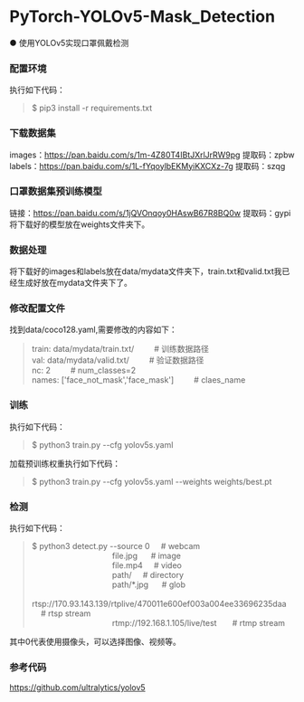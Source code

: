 # PyTorch-YOLOv5-Mask_Detection
● 使用YOLOv5实现口罩佩戴检测

### 配置环境
执行如下代码：
> $ pip3 install -r requirements.txt
### 下载数据集 
images：https://pan.baidu.com/s/1m-4Z80T4IBtJXrlJrRW9pg  提取码：zpbw  
labels：https://pan.baidu.com/s/1L-fYqoylbEKMyiKXCXz-7g  提取码：szqg
### 口罩数据集预训练模型
链接：https://pan.baidu.com/s/1jQVOnqoy0HAswB67R8BQ0w 提取码：gypi  
将下载好的模型放在weights文件夹下。
### 数据处理
将下载好的images和labels放在data/mydata文件夹下，train.txt和valid.txt我已经生成好放在mydata文件夹下了。
### 修改配置文件
找到data/coco128.yaml,需要修改的内容如下：
> train: data/mydata/train.txt/   &nbsp;&nbsp;&nbsp;&nbsp;&nbsp;&nbsp;&nbsp;  # 训练数据路径  
> val: data/mydata/valid.txt/     &nbsp;&nbsp;&nbsp;&nbsp;&nbsp;&nbsp;&nbsp;  # 验证数据路径  
> nc: 2                            &nbsp;&nbsp;&nbsp;&nbsp;&nbsp;&nbsp;&nbsp; # num_classes=2  
> names: ['face_not_mask','face_mask'] &nbsp;&nbsp;&nbsp;&nbsp;&nbsp;&nbsp;&nbsp; # claes_name  
### 训练
执行如下代码：
>$ python3 train.py --cfg yolov5s.yaml

加载预训练权重执行如下代码：
>$ python3 train.py --cfg yolov5s.yaml --weights weights/best.pt

### 检测
执行如下代码：
>$ python3 detect.py --source 0  &nbsp;&nbsp;&nbsp;&nbsp;# webcam  
&nbsp;&nbsp;&nbsp;&nbsp;&nbsp;&nbsp;&nbsp;&nbsp;&nbsp;&nbsp;&nbsp;&nbsp;&nbsp;&nbsp;&nbsp;&nbsp;&nbsp;&nbsp;&nbsp;&nbsp;&nbsp;&nbsp;&nbsp;&nbsp;&nbsp;&nbsp;&nbsp;&nbsp;&nbsp;&nbsp;&nbsp;&nbsp;&nbsp;&nbsp;&nbsp; file.jpg &nbsp;&nbsp;&nbsp;&nbsp; # image   
&nbsp;&nbsp;&nbsp;&nbsp;&nbsp;&nbsp;&nbsp;&nbsp;&nbsp;&nbsp;&nbsp;&nbsp;&nbsp;&nbsp;&nbsp;&nbsp;&nbsp;&nbsp;&nbsp;&nbsp;&nbsp;&nbsp;&nbsp;&nbsp;&nbsp;&nbsp;&nbsp;&nbsp;&nbsp;&nbsp;&nbsp;&nbsp;&nbsp;&nbsp;&nbsp; file.mp4&nbsp;&nbsp;&nbsp;&nbsp; # video  
&nbsp;&nbsp;&nbsp;&nbsp;&nbsp;&nbsp;&nbsp;&nbsp;&nbsp;&nbsp;&nbsp;&nbsp;&nbsp;&nbsp;&nbsp;&nbsp;&nbsp;&nbsp;&nbsp;&nbsp;&nbsp;&nbsp;&nbsp;&nbsp;&nbsp;&nbsp;&nbsp;&nbsp;&nbsp;&nbsp;&nbsp;&nbsp;&nbsp;&nbsp;&nbsp; path/  &nbsp;&nbsp;&nbsp;&nbsp;# directory  
&nbsp;&nbsp;&nbsp;&nbsp;&nbsp;&nbsp;&nbsp;&nbsp;&nbsp;&nbsp;&nbsp;&nbsp;&nbsp;&nbsp;&nbsp;&nbsp;&nbsp;&nbsp;&nbsp;&nbsp;&nbsp;&nbsp;&nbsp;&nbsp;&nbsp;&nbsp;&nbsp;&nbsp;&nbsp;&nbsp;&nbsp;&nbsp;&nbsp;&nbsp;&nbsp; path/*.jpg &nbsp;&nbsp;&nbsp;&nbsp; # glob  
&nbsp;&nbsp;&nbsp;&nbsp;&nbsp;&nbsp;&nbsp;&nbsp;&nbsp;&nbsp;&nbsp;&nbsp;&nbsp;&nbsp;&nbsp;&nbsp;&nbsp;&nbsp;&nbsp;&nbsp;&nbsp;&nbsp;&nbsp;&nbsp;&nbsp;&nbsp;&nbsp;&nbsp;&nbsp;&nbsp;&nbsp;&nbsp;&nbsp;&nbsp;&nbsp; rtsp://170.93.143.139/rtplive/470011e600ef003a004ee33696235daa  &nbsp;&nbsp;&nbsp;&nbsp;# rtsp stream  
&nbsp;&nbsp;&nbsp;&nbsp;&nbsp;&nbsp;&nbsp;&nbsp;&nbsp;&nbsp;&nbsp;&nbsp;&nbsp;&nbsp;&nbsp;&nbsp;&nbsp;&nbsp;&nbsp;&nbsp;&nbsp;&nbsp;&nbsp;&nbsp;&nbsp;&nbsp;&nbsp;&nbsp;&nbsp;&nbsp;&nbsp;&nbsp;&nbsp;&nbsp;&nbsp; rtmp://192.168.1.105/live/test &nbsp;&nbsp;&nbsp;&nbsp;&nbsp; # rtmp stream  
   
                            
其中0代表使用摄像头，可以选择图像、视频等。

### 参考代码
https://github.com/ultralytics/yolov5
